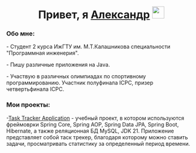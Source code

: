 <h1 align="center">Привет, я  <a href="https://github.com/alexkorep04" target="_blank">Александр</a> 
<img src="https://github.com/blackcater/blackcater/raw/main/images/Hi.gif" height="32"/></h1>
<h3>Обо мне: </h1>
<p>- Студент 2 курса ИжГТУ им. М.Т.Калашникова специальности "Программная инженерия".</p>
<p>- Пишу различные приложения на Java.</p>
<p>- Участвую в различных олимпиадах по спортивному программированию. Участник полуфинала ICPC, призер четвертьфинала ICPC.</p>
<h3>Мои проекты: </h1>
<p>-<a href="https://github.com/alexkorep04/Task-Tracker-Application" target="_blank">Task Tracker Application</a> - учебный проект, в котором используются фреймоврки Spring Core, Spring AOP, Spring Data JPA, Spring Boot, Hibernate, а также реляционная БД MySQL, JDK 21.
Приложение представляет собой таск трекер, благодаря которому можно ставить задачи, просматривать статистику за определенный период времени.</p>
